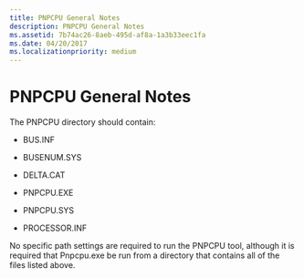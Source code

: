 ```yaml
---
title: PNPCPU General Notes
description: PNPCPU General Notes
ms.assetid: 7b74ac26-8aeb-495d-af8a-1a3b33eec1fa
ms.date: 04/20/2017
ms.localizationpriority: medium
---
```


# PNPCPU General Notes


The PNPCPU directory should contain:

-   BUS.INF

-   BUSENUM.SYS

-   DELTA.CAT

-   PNPCPU.EXE

-   PNPCPU.SYS

-   PROCESSOR.INF

No specific path settings are required to run the PNPCPU tool, although it is required that Pnpcpu.exe be run from a directory that contains all of the files listed above.

 

 





